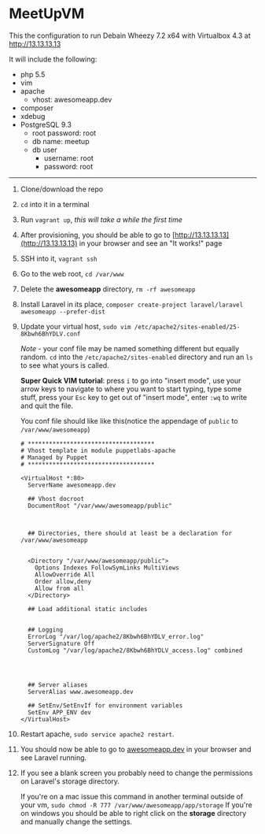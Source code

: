 MeetUpVM
========
This the configuration to run Debain Wheezy 7.2 x64 with Virtualbox 4.3 at http://13.13.13.13

It will include the following:

 - php 5.5
 - vim
 - apache
 	- vhost: awesomeapp.dev 
 - composer
 - xdebug
 - PostgreSQL 9.3
 	- root password: root
 	- db name: meetup
 	- db user
	 	- username: root
	 	- password: root

---

1. Clone/download the repo

2. `cd` into it in a terminal

3. Run `vagrant up`, *this will take a while the first time*

4. After provisioning, you should be able to go to [http://13.13.13.13](http://13.13.13.13) in your browser and see an "It works!" page

4. SSH into it, `vagrant ssh`

5. Go to the web root, `cd /var/www`

6. Delete the **awesomeapp** directory, `rm -rf awesomeapp`

6. Install Laravel in its place, `composer create-project laravel/laravel awesomeapp --prefer-dist`

7. Update your virtual host, `sudo vim /etc/apache2/sites-enabled/25-8Kbwh6BhYDLV.conf` 

	*Note* - your conf file may be named something different but equally random. `cd` into the `/etc/apache2/sites-enabled` directory and run an `ls` to see what yours is called. 
	
	**Super Quick VIM tutorial**: press `i` to go into "insert mode", use your arrow keys to navigate to where you want to start typing, type some stuff, press your `Esc` key to get out of "insert mode", enter `:wq` to write and quit the file. 

	You conf file should like like this(notice the appendage of `public` to `/var/www/awesomeapp`)

	```ApacheConf
	# ************************************
	# Vhost template in module puppetlabs-apache
	# Managed by Puppet
	# ************************************

	<VirtualHost *:80>
	  ServerName awesomeapp.dev

	  ## Vhost docroot
	  DocumentRoot "/var/www/awesomeapp/public"



	  ## Directories, there should at least be a declaration for /var/www/awesomeapp


	  <Directory "/var/www/awesomeapp/public">
	    Options Indexes FollowSymLinks MultiViews
	    AllowOverride All
	    Order allow,deny
	    Allow from all
	  </Directory>

	  ## Load additional static includes


	  ## Logging
	  ErrorLog "/var/log/apache2/8Kbwh6BhYDLV_error.log"
	  ServerSignature Off
	  CustomLog "/var/log/apache2/8Kbwh6BhYDLV_access.log" combined




	  ## Server aliases
	  ServerAlias www.awesomeapp.dev

	  ## SetEnv/SetEnvIf for environment variables
	  SetEnv APP_ENV dev
	</VirtualHost>
	```

8. Restart apache, `sudo service apache2 restart`. 

9. You should now be able to go to [awesomeapp.dev](http://awesomeapp.dev) in your browser and see Laravel running. 

10. If you see a blank screen you probably need to change the permissions on Laravel's storage directory. 

	If you're on a mac issue this command in another terminal outside of your vm, `sudo chmod -R 777 /var/www/awesomeapp/app/storage`
	If you're on windows you should be able to right click on the **storage** directory and manually change the settings. 
